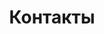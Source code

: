 ---
title: "Контакты"
description: "Напишите нам!"
images: []
draft: false
#menu: main
weight: 100
---